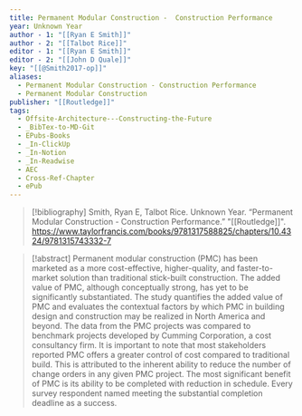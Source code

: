 ```yaml
---
title: Permanent Modular Construction -  Construction Performance
year: Unknown Year
author - 1: "[[Ryan E Smith]]"
author - 2: "[[Talbot Rice]]"
editor - 1: "[[Ryan E Smith]]"
editor - 2: "[[John D Quale]]"
key: "[[@Smith2017-op]]"
aliases:
  - Permanent Modular Construction - Construction Performance
  - Permanent Modular Construction
publisher: "[[Routledge]]"
tags:
  - Offsite-Architecture---Constructing-the-Future
  - _BibTex-to-MD-Git
  - EPubs-Books
  - _In-ClickUp
  - _In-Notion
  - _In-Readwise
  - AEC
  - Cross-Ref-Chapter
  - ePub
---
```


> [!bibliography]
> Smith, Ryan E, Talbot Rice. Unknown Year. “Permanent Modular Construction -  Construction Performance.” "[[Routledge]]". https://www.taylorfrancis.com/books/9781317588825/chapters/10.4324/9781315743332-7

> [!abstract]
> Permanent modular construction (PMC) has been marketed as a more cost-effective, higher-quality, and faster-to-market solution than traditional stick-built construction. The added value of PMC, although conceptually strong, has yet to be significantly substantiated. The study quantifies the added value of PMC and evaluates the contextual factors by which PMC in building design and construction may be realized in North America and beyond. The data from the PMC projects was compared to benchmark projects developed by Cumming Corporation, a cost consultancy firm. It is important to note that most stakeholders reported PMC offers a greater control of cost compared to traditional build. This is attributed to the inherent ability to reduce the number of change orders in any given PMC project. The most significant benefit of PMC is its ability to be completed with reduction in schedule. Every survey respondent named meeting the substantial completion deadline as a success.